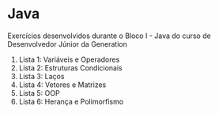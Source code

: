 # Java

Exercícios desenvolvidos durante o Bloco I - Java do curso de Desenvolvedor Júnior da Generation

1. Lista 1: Variáveis e Operadores
2. Lista 2: Estruturas Condicionais
3. Lista 3: Laços
4. Lista 4: Vetores e Matrizes
5. Lista 5: OOP
6. Lista 6: Herança e Polimorfismo
